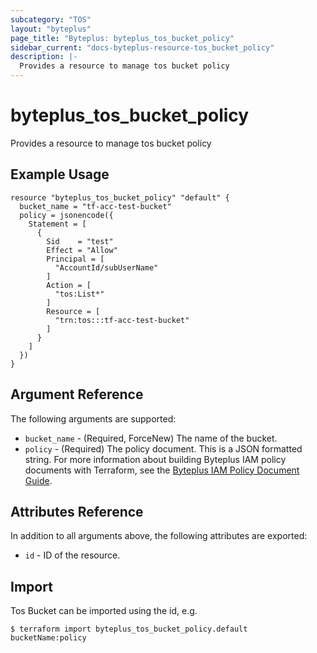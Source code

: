 ```yaml
---
subcategory: "TOS"
layout: "byteplus"
page_title: "Byteplus: byteplus_tos_bucket_policy"
sidebar_current: "docs-byteplus-resource-tos_bucket_policy"
description: |-
  Provides a resource to manage tos bucket policy
---
```

# byteplus_tos_bucket_policy
Provides a resource to manage tos bucket policy
## Example Usage
```hcl
resource "byteplus_tos_bucket_policy" "default" {
  bucket_name = "tf-acc-test-bucket"
  policy = jsonencode({
    Statement = [
      {
        Sid    = "test"
        Effect = "Allow"
        Principal = [
          "AccountId/subUserName"
        ]
        Action = [
          "tos:List*"
        ]
        Resource = [
          "trn:tos:::tf-acc-test-bucket"
        ]
      }
    ]
  })
}
```
## Argument Reference
The following arguments are supported:
* `bucket_name` - (Required, ForceNew) The name of the bucket.
* `policy` - (Required) The policy document. This is a JSON formatted string. For more information about building Byteplus IAM policy documents with Terraform, see the  [Byteplus IAM Policy Document Guide](https://www.byteplus.com/docs/6349/102127).

## Attributes Reference
In addition to all arguments above, the following attributes are exported:
* `id` - ID of the resource.



## Import
Tos Bucket can be imported using the id, e.g.
```
$ terraform import byteplus_tos_bucket_policy.default bucketName:policy
```

